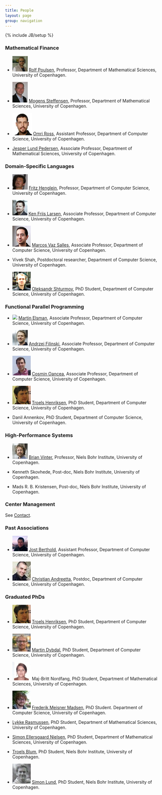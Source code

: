 ```yaml
---
title: People
layout: page
group: navigation
---
```

{% include JB/setup %}

### Mathematical Finance

* ![Rolf Poulsen](images/103_poulsen_cms.jpg) [Rolf
  Poulsen](http://www.math.ku.dk/~rolf), Professor, Department of
  Mathematical Sciences, University of Copenhagen.

* ![Mogens Steffensen](images/99_steffensen_math.jpg) [Mogens Steffensen](http://www.math.ku.dk/~mogens), Professor,
  Department of Mathematical Sciences, University of Copenhagen.

* ![Omri Ross](images/omri.jpg) [Omri
  Ross](https://www.linkedin.com/in/omriross), Assistant Professor, Department of
  Computer Science, University of Copenhagen.

* [Jesper Lund Pedersen](http://www.math.ku.dk/~jesper), Associate
  Professor, Department of Mathematical Sciences, University of
  Copenhagen.

### Domain-Specific Languages

* ![Fritz Henglein](images/95_henglein_cms.jpg) [Fritz
  Henglein](http://www.diku.dk/~henglein), Professor, Department of
  Computer Science, University of Copenhagen.

* ![Ken Friis Larsen](images/102_friislarsen_cms.jpg) [Ken Friis
  Larsen](http://www.diku.dk/~kflarsen), Associate Professor,
  Department of Computer Science, University of Copenhagen.

* ![Marcos Vaz Salles](images/salles.jpg) [Marcos Vaz Salles](http://www.diku.dk/~vmarcos), Associate Professor, Department of Computer Science, University of Copenhagen.

* Vivek Shah, Postdoctoral researcher, Department of Computer Science, University of Copenhagen.

* ![Oleksandr Shturmov](images/oleks.jpg) [Oleksandr Shturmov](http://oleks.info), PhD Student,
  Department of Computer Science, University of Copenhagen.

### Functional Parallel Programming

* <img src="http://www.gravatar.com/avatar/17359cd186d6685c041b48fac5844489"> [Martin Elsman](http://www.elsman.com), Associate Professor,
  Department of Computer Science, University of Copenhagen.

* ![Andrzej Filinski](images/100_filinski_cms.jpg) [Andrzej Filinski](http://www.diku.dk/~andrzej), Associate
  Professor, Department of Computer Science, University of Copenhagen.

* ![Cosmin Oancea](images/cosmin.jpg) [Cosmin
  Oancea](http://www.diku.dk/~zgh600), Associate Professor, Department
  of Computer Science, University of Copenhagen.

* ![Troels Henriksen](images/thenriksen.jpg) [Troels Henriksen](http://sigkill.dk/), PhD
  Student, Department of Computer Science, University of Copenhagen.

* Danil Annenkov, PhD Student, Department of Computer Science, University of Copenhagen.


### High-Performance Systems

* ![Brian Vinter](images/98_vinter_cms.jpg) [Brian
  Vinter](http://forskning.ku.dk/search/profil/?id=228317), Professor,
  Niels Bohr Institute, University of Copenhagen.

* Kenneth Skovhede, Post-doc, Niels Bohr Institute, University of Copenhagen.

* Mads R. B. Kristensen, Post-doc, Niels Bohr Institute, University of Copenhagen.

### Center Management

See [Contact](contact.html).

### Past Associations

* ![Jost Berthold](images/101_jostberthold20091220_square_2.jpg) [Jost Berthold](http://www.diku.dk/~berthold),
  Assistant Professor, Department of Computer Science, University of
  Copenhagen.

* ![Christian Andreetta](images/andreetta.jpg) [Christian
  Andreetta](http://www.diku.dk/Ansatte/?id=354703&vis=medarbejder),
  Postdoc, Department of Computer Science, University of Copenhagen.

### Graduated PhDs

* ![Troels Henriksen](images/thenriksen.jpg) [Troels Henriksen](http://sigkill.dk/), PhD
  Student, Department of Computer Science, University of Copenhagen.

* ![Martin Dybdal](images/dybdal.jpg) [Martin Dybdal](http://www.linkedin.com/in/martindybdal), PhD
  Student, Department of Computer Science, University of Copenhagen.

* ![Maj-Britt Nordfang](images/nordfang.jpg) Maj-Britt Nordfang, PhD
   Student, Department of Mathematical Sciences, University of
   Copenhagen.

* ![Frederik Meisner Madsen](images/meisner.jpg) [Frederik Meisner Madsen](http://www.linkedin.com/in/frederikmm),
  PhD Student. Department of Computer Science, University of
  Copenhagen.

* [Lykke Rasmussen](http://quantess.net), PhD Student, Department of
  Mathematical Sciences, University of Copenhagen.

* [Simon Ellersgaard Nielsen](http://www.math.ku.dk/om/ansatte/?id=442839&vis=medarbejder), PhD Student, Department of Mathematical
  Sciences, University of Copenhagen.

* [Troels Blum](http://forskning.ku.dk/search/profil/?id=139293), PhD
  Student, Niels Bohr Institute, University of Copenhagen.

* ![Simon Lund](images/simonlund.gif) [Simon Lund](http://forskning.ku.dk/search/profil/?id=288223), PhD
  Student, Niels Bohr Institute, University of Copenhagen.
